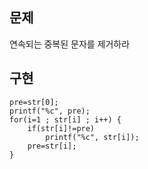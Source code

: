 ## 문제
연속되는 중복된 문자를 제거하라  

## 구현
```
pre=str[0];
printf("%c", pre);
for(i=1 ; str[i] ; i++) {
	if(str[i]!=pre)
		printf("%c", str[i]);
	pre=str[i];
}
```
